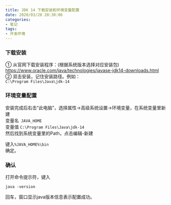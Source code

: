 ```yaml
---
title: JDK 14 下载安装和环境变量配置
date: 2020/03/20 20:30:06
categories: 
- 笔记
tags: 
- 开发环境
---
```

### 下载安装

① 从官网下载安装程序：(根据系统版本选择对应安装包)    
https://www.oracle.com/java/technologies/javase-jdk14-downloads.html    
② 双击安装，记住安装路径。例如：    
```C:\Program Files\Java\jdk-14```

### 环境变量配置
安装完成后右击“此电脑”，选择属性->高级系统设置->环境变量，在系统变量里新建    
变量名` JAVA_HOME`    
变量值 `C:\Program Files\Java\jdk-14`    
然后找到系统变量里的Path，点击编辑-新建    

<!--more-->

键入`%JAVA_HOME%\bin`     
确定。    

### 确认

打开命令提示符，键入

`java -version`

回车，窗口显示java版本信息表示配置成功。